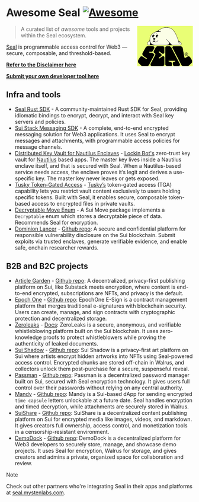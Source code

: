 # Awesome Seal [![Awesome](https://awesome.re/badge.svg)](https://awesome.re)

<a href="https://seal.mystenlabs.com"><img alt="Seal logo" src="media/seal_logo.png" align="right" width="150" /></a>

> A curated list of _awesome_ tools and projects within the Seal ecosystem.

[Seal](https://seal.mystenlabs.com/) is programmable access control for Web3 — secure, composable, and threshold-based.

[**Refer to the Disclaimer here**](DISCLAIMER.md)

[**Submit your own developer tool here**](CONTRIBUTING.md)

## Infra and tools

- [Seal Rust SDK](https://github.com/gfusee/seal-sdk-rs) - A community-maintained Rust SDK for Seal, providing idiomatic bindings to encrypt, decrypt, and interact with Seal key servers and policies.
- [Sui Stack Messaging SDK](https://github.com/MystenLabs/sui-stack-messaging-sdk) - A complete, end-to-end encrypted messaging solution for Web3 applications. It uses Seal to encrypt messages and attachments, with programmable access policies for message channels.
- [Distributed Key Vault for Nautilus Enclaves](https://github.com/lockin-bot/seal-kms) - [Lockin Bot's](https://lockin.bot/) zero-trust key vault for [Nautilus](https://sui.io/nautilus) based apps. The master key lives inside a Nautilus enclave itself, and that is secured with Seal. When a Nautilus-based service needs access, the enclave proves it’s legit and derives a use-specific key. The master key never leaves or gets exposed.
- [Tusky Token-Gated Access](https://github.com/tusky-io/tusky-smart-contracts/blob/main/TGA.md) - [Tusky’s](https://tusky.io/) token-gated access (TGA) capability lets you restrict vault content exclusively to users holding specific tokens. Built with Seal, it enables secure, composable token-based access to encrypted files in private vaults.
- [Decryptable Move Enum](https://github.com/studio-mirai/decryptable) - A Sui Move package implements a `Decryptable` enum which stores a decryptable piece of data. Recommends Seal for encryption.
- [Dominion Lancer](https://lancer.dominion.zone/) - [Github repo](https://github.com/dominion-zone/dominion-lancer): A secure and confidential platform for responsible vulnerability disclosure on the Sui blockchain. Submit exploits via trusted enclaves, generate verifiable evidence, and enable safe, onchain researcher rewards.

## B2B and B2C projects

- [Article Garden](https://article.garden/) - [Github repo](https://github.com/jnaulty/article-garden): A decentralized, privacy-first publishing platform on Sui, like Substack meets encryption, where content is end-to-end encrypted, subscriptions are NFTs, and privacy is the default.
- [Epoch One](https://epoch-one.vercel.app/) - [Github repo](https://github.com/T-adero1/epoch_one): EpochOne E-Sign is a contract management platform that merges traditional e-signatures with blockchain security. Users can create, manage, and sign contracts with cryptographic protection and decentralized storage.
- [Zeroleaks](https://www.zeroleaks.xyz/) - [Docs](https://zeroleaks.notaku.site/): ZeroLeaks is a secure, anonymous, and verifiable whistleblowing platform built on the Sui blockchain. It uses zero-knowledge proofs to protect whistleblowers while proving the authenticity of leaked documents.
- [Sui Shadow](https://sui-shadow.vercel.app/) - [Github repo](https://github.com/Sahilgill24/SuiShadow): Sui Shadow is a privacy-first art platform on Sui where artists encrypt hidden artworks into NFTs using Seal-powered access control. Encrypted chunks are stored off-chain in Walrus, and collectors unlock them post-purchase for a secure, suspenseful reveal.
- [Passman](https://passman-six.vercel.app/) - [Github repo](https://github.com/dam2onkid/passman): Passman is a decentralized password manager built on Sui, secured with Seal encryption technology. It gives users full control over their passwords without relying on any central authority.
- [Mandy](https://mandylab.vercel.app/) - [Github repo](https://github.com/rzexin/Mandy): Mandy is a Sui-based dApp for sending encrypted `time capsule` letters unlockable at a future date. Seal handles encryption and timed decryption, while attachments are securely stored in Walrus.
- [SuiShare](https://sui-share.vercel.app/) - [Github repo](https://github.com/xiaodi007/suiShare): SuiShare is a decentralized content publishing platform on Sui for encrypted media like images, videos, and markdown. It gives creators full ownership, access control, and monetization tools in a censorship-resistant environment.
- [DemoDock](https://demo-dock.vercel.app/) - [Github repo](https://github.com/404ll/DemoDock/blob/main/README_EN.md): DemoDock is a decentralized platform for Web3 developers to securely store, manage, and showcase demo projects. It uses Seal for encryption, Walrus for storage, and gives creators and admins a private, organized space for collaboration and review.

> [!NOTE]
> Check out other partners who're integrating Seal in their apps and platforms at [seal.mystenlabs.com](https://seal.mystenlabs.com/).
